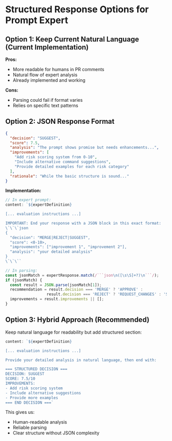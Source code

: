 # Structured Response Options for Prompt Expert

## Option 1: Keep Current Natural Language (Current Implementation)
**Pros:**
- More readable for humans in PR comments
- Natural flow of expert analysis
- Already implemented and working

**Cons:**
- Parsing could fail if format varies
- Relies on specific text patterns

## Option 2: JSON Response Format
```json
{
  "decision": "SUGGEST",
  "score": 7.5,
  "analysis": "The prompt shows promise but needs enhancements...",
  "improvements": [
    "Add risk scoring system from 0-10",
    "Include alternative command suggestions",
    "Provide detailed examples for each risk category"
  ],
  "rationale": "While the basic structure is sound..."
}
```

**Implementation:**
```javascript
// In expert prompt:
content: `${expertDefinition}

[... evaluation instructions ...]

IMPORTANT: End your response with a JSON block in this exact format:
\`\`\`json
{
  "decision": "MERGE|REJECT|SUGGEST",
  "score": <0-10>,
  "improvements": ["improvement 1", "improvement 2"],
  "analysis": "your detailed analysis"
}
\`\`\``

// In parsing:
const jsonMatch = expertResponse.match(/```json\n([\s\S]+?)\n```/);
if (jsonMatch) {
  const result = JSON.parse(jsonMatch[1]);
  recommendation = result.decision === 'MERGE' ? 'APPROVE' : 
                  result.decision === 'REJECT' ? 'REQUEST_CHANGES' : 'SUGGEST';
  improvements = result.improvements || [];
}
```

## Option 3: Hybrid Approach (Recommended)
Keep natural language for readability but add structured section:

```javascript
content: `${expertDefinition}

[... evaluation instructions ...]

Provide your detailed analysis in natural language, then end with:

=== STRUCTURED DECISION ===
DECISION: SUGGEST
SCORE: 7.5/10
IMPROVEMENTS:
- Add risk scoring system
- Include alternative suggestions
- Provide more examples
=== END DECISION ===`
```

This gives us:
- Human-readable analysis
- Reliable parsing
- Clear structure without JSON complexity